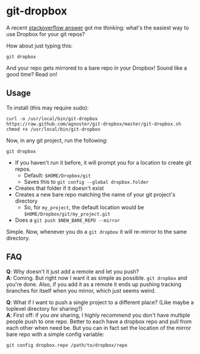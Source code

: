 # git-dropbox

A recent [stackoverflow answer] got me thinking: what's the easiest way to use Dropbox for your git repos?

How about just typing this:

    git dropbox

And your repo gets mirrored to a bare repo in your Dropbox! Sound like a good time? Read on!

## Usage

To install (this may require sudo):

    curl -o /usr/local/bin/git-dropbox https://raw.github.com/agnoster/git-dropbox/master/git-dropbox.sh
    chmod +x /usr/local/bin/git-dropbox

Now, in any git project, run the following:

    git dropbox

- If you haven't run it before, it will prompt you for a location to create git repos.
  - Default: `$HOME/Dropbox/git`
  - Saves this to `git config --global dropbox.folder`
- Creates that folder if it doesn't exist
- Creates a new bare repo matching the name of your git project's directory
  - So, for `my_project`, the default location would be `$HOME/Dropbox/git/my_project.git`
- Does a `git push $NEW_BARE_REPO --mirror`

Simple. Now, whenever you do a `git dropbox` it will re-mirror to the same directory.

## FAQ

**Q**: Why doesn't it just add a remote and let you push?  
**A**: Coming. But right now I want it as simple as possible. `git dropbox` and you're done. Also, if you add it as a remote it ends up pushing tracking branches for itself when you mirror, which just seems weird.

**Q**: What if I want to push a single project to a different place? (Like maybe a toplevel directory for sharing?)  
**A**: First off: if you *are* sharing, I highly recommend you don't have multiple people push to one repo. Better to each have a dropbox repo and pull from each other when need be. But you can in fact set the location of the mirror bare repo with a simple config variable:

    git config dropbox.repo /path/to/dropbox/repo

[stackoverflow answer]: http://stackoverflow.com/questions/1960799/using-gitdropbox-together-effectively/1961515#1961515
